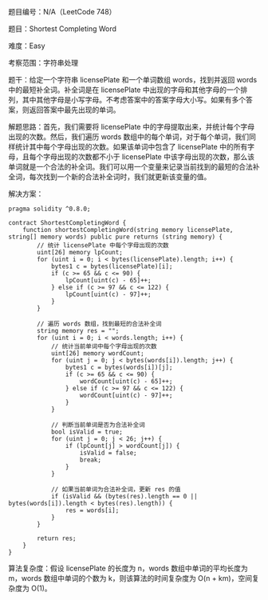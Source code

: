 题目编号：N/A（LeetCode 748）

题目：Shortest Completing Word

难度：Easy

考察范围：字符串处理

题干：给定一个字符串 licensePlate 和一个单词数组 words，找到并返回 words 中的最短补全词。补全词是在 licensePlate 中出现的字母和其他字母的一个排列，其中其他字母是小写字母。不考虑答案中的答案字母大小写。如果有多个答案，则返回答案中最先出现的单词。

解题思路：首先，我们需要将 licensePlate 中的字母提取出来，并统计每个字母出现的次数。然后，我们遍历 words 数组中的每个单词，对于每个单词，我们同样统计其中每个字母出现的次数。如果该单词中包含了 licensePlate 中的所有字母，且每个字母出现的次数都不小于 licensePlate 中该字母出现的次数，那么该单词就是一个合法的补全词。我们可以用一个变量来记录当前找到的最短的合法补全词，每次找到一个新的合法补全词时，我们就更新该变量的值。

解决方案：

```
pragma solidity ^0.8.0;

contract ShortestCompletingWord {
    function shortestCompletingWord(string memory licensePlate, string[] memory words) public pure returns (string memory) {
        // 统计 licensePlate 中每个字母出现的次数
        uint[26] memory lpCount;
        for (uint i = 0; i < bytes(licensePlate).length; i++) {
            bytes1 c = bytes(licensePlate)[i];
            if (c >= 65 && c <= 90) {
                lpCount[uint(c) - 65]++;
            } else if (c >= 97 && c <= 122) {
                lpCount[uint(c) - 97]++;
            }
        }
        
        // 遍历 words 数组，找到最短的合法补全词
        string memory res = "";
        for (uint i = 0; i < words.length; i++) {
            // 统计当前单词中每个字母出现的次数
            uint[26] memory wordCount;
            for (uint j = 0; j < bytes(words[i]).length; j++) {
                bytes1 c = bytes(words[i])[j];
                if (c >= 65 && c <= 90) {
                    wordCount[uint(c) - 65]++;
                } else if (c >= 97 && c <= 122) {
                    wordCount[uint(c) - 97]++;
                }
            }
            
            // 判断当前单词是否为合法补全词
            bool isValid = true;
            for (uint j = 0; j < 26; j++) {
                if (lpCount[j] > wordCount[j]) {
                    isValid = false;
                    break;
                }
            }
            
            // 如果当前单词为合法补全词，更新 res 的值
            if (isValid && (bytes(res).length == 0 || bytes(words[i]).length < bytes(res).length)) {
                res = words[i];
            }
        }
        
        return res;
    }
}
```

算法复杂度：假设 licensePlate 的长度为 n，words 数组中单词的平均长度为 m，words 数组中单词的个数为 k，则该算法的时间复杂度为 O(n + km)，空间复杂度为 O(1)。